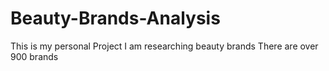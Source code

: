 # Beauty-Brands-Analysis
This is my personal Project
I am researching beauty brands
There are over 900 brands